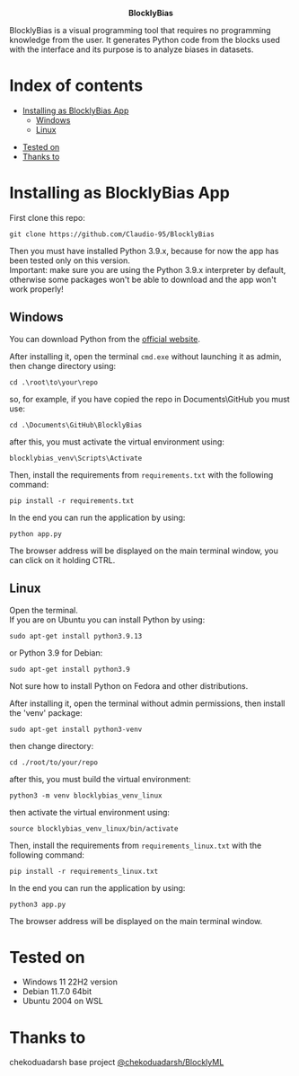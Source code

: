 <p align="center">
<strong>BlocklyBias</strong>
</p>

BlocklyBias is a visual programming tool that requires no programming knowledge from the user. It generates Python code from the blocks used with the interface and its purpose is to analyze biases in datasets.

<!-- Read the ![UserGuide.md](https://github.com/chekoduadarsh/BlocklyML/blob/main/UserGuide.md) for further info. -->


<!-- In the Example given below we will train a random forest for Iris Dataset.


https://user-images.githubusercontent.com/26855534/174473003-488f675f-50a0-48f1-9ef0-81987bd21166.mp4 -->

# Index of contents

- [Installing as BlocklyBias App](#installing-as-blocklybias-app)
    -  [Windows](#windows)
    -  [Linux](#linux)
   <!-- - [Flask Method](#flask-method) -->
<!--- [UI Features](#ui-features)
  - [Shortcuts](#shortcuts)
  - [Dataframe Viewer](#dataframe-viewer)
  - [Download Code](#download-code)
- [Contribute](#contribute)
    - [This repo welcomes any kind of contributions :pray:](#this-repo-welcomes-any-kind-of-contributions-pray)
- [License](#license) -->
- [Tested on](#tested-on)
- [Thanks to](#thanks-to)
# Installing as BlocklyBias App
First clone this repo:

```shell
git clone https://github.com/Claudio-95/BlocklyBias
```
Then you must have installed Python 3.9.x, because for now the app has been tested only on this version.  
Important: make sure you are using the Python 3.9.x interpreter by default, otherwise some packages won't be able to download and the app won't work properly!

## Windows

You can download Python from the [official website](https://www.python.org/downloads/release/python-3913/).

After installing it, open the terminal `cmd.exe` without launching it as admin, then change directory using:

```shell
cd .\root\to\your\repo
```

so, for example, if you have copied the repo in Documents\GitHub you must use:

```shell
cd .\Documents\GitHub\BlocklyBias
```

after this, you must activate the virtual environment using:

```shell
blocklybias_venv\Scripts\Activate
```

Then, install the requirements from `requirements.txt` with the following command:

```shell
pip install -r requirements.txt
```

In the end you can run the application by using:

```shell
python app.py
```
The browser address will be displayed on the main terminal window, you can click on it holding CTRL.

## Linux

Open the terminal.  
If you are on Ubuntu you can install Python by using:

```shell
sudo apt-get install python3.9.13
```
or Python 3.9 for Debian:

```shell
sudo apt-get install python3.9
```

Not sure how to install Python on Fedora and other distributions.

After installing it, open the terminal without admin permissions, then install the 'venv' package:

```shell
sudo apt-get install python3-venv
```

then change directory:

```shell
cd ./root/to/your/repo
```
after this, you must build the virtual environment:

```shell
python3 -m venv blocklybias_venv_linux
```

then activate the virtual environment using:

```shell
source blocklybias_venv_linux/bin/activate
```
Then, install the requirements from `requirements_linux.txt` with the following command:

```shell
pip install -r requirements_linux.txt
```

In the end you can run the application by using:

```shell
python3 app.py
```

The browser address will be displayed on the main terminal window.


<!-- Simple as that :man_shrugging:

# UI Features

## Shortcuts
You can find these buttons in the top right corner of the application. Their functionality as follows

1. Download XML Layout
2. Upload XML layout
3. Copy Code
4. Launch Google Colab
5. Delete
6. Run (Not Supported Yet!!)

<img src="https://github.com/chekoduadarsh/BlocklyML/blob/main/media/butttons.png" alt="drawing" width="500"/>

## Dataframe Viewer
Blockly support complete html view of the DataFrame. This can be accessed by view option in the navigation bar

<img src="https://github.com/chekoduadarsh/BlocklyML/blob/main/media/DatasetView.png" alt="drawing" width="500"/>


## Download Code
Blockly support both .py and .ipynb formats. You can download the code from the download option in the navigation bar

<img src="https://github.com/chekoduadarsh/BlocklyML/blob/main/media/DownloadView.png" alt="drawing" width="200"/>

# Contribute

If you find any error or need support please raise a issue. If you think you can add a feature, or help solve a bug please raise a PR

### This repo welcomes any kind of contributions :pray: 

Feel free to adapt it criticize it and support it the way you like!!

Read : [CONTRIBUTING.md](./CONTRIBUTING.md)


# License
[Apache License, Version 2.0](https://www.apache.org/licenses/LICENSE-2.0) -->

# Tested on

- Windows 11 22H2 version
- Debian 11.7.0 64bit
- Ubuntu 2004 on WSL 

# Thanks to
chekoduadarsh base project [@chekoduadarsh/BlocklyML](https://github.com/chekoduadarsh/BlocklyML)


<!-- [!["Buy Me A Coffee"](https://www.buymeacoffee.com/assets/img/custom_images/orange_img.png)](https://www.buymeacoffee.com/chekoduadarsh) -->
